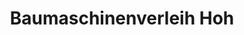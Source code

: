---
title: "Baumaschinenverleih Hoh"
url: /bad-lobenstein/baumaschinenverleih-hoh/
shop: Baumarkt
---